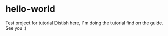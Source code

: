 # hello-world
Test project for tutorial
Distish here, I'm doing the tutorial find on the guide.
See you :)
